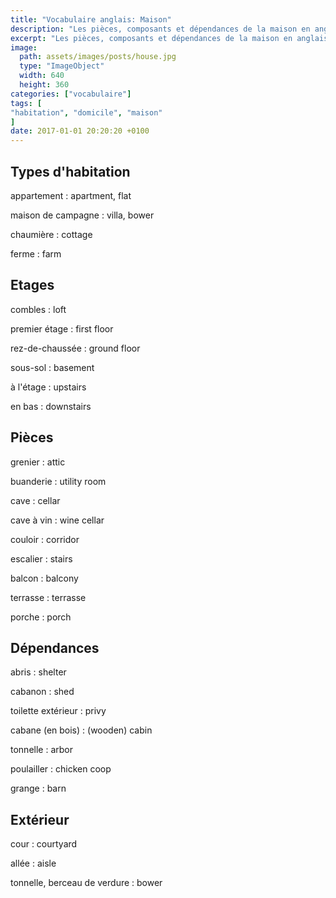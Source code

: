```yaml
---
title: "Vocabulaire anglais: Maison"
description: "Les pièces, composants et dépendances de la maison en anglais."
excerpt: "Les pièces, composants et dépendances de la maison en anglais."
image:
  path: assets/images/posts/house.jpg
  type: "ImageObject"
  width: 640
  height: 360
categories: ["vocabulaire"]
tags: [
"habitation", "domicile", "maison"
]
date: 2017-01-01 20:20:20 +0100
---
```


## Types d'habitation

appartement
: apartment, flat

maison de campagne
: villa, bower

chaumière
: cottage

ferme
: farm


## Etages

combles
: loft

premier étage
: first floor

rez-de-chaussée
: ground floor

sous-sol
: basement

à l'étage
: upstairs

en bas
: downstairs


## Pièces

grenier
: attic

buanderie
: utility room

cave
: cellar

cave à vin
: wine cellar

couloir
: corridor

escalier
: stairs

balcon
: balcony

terrasse
: terrasse

porche
: porch


## Dépendances

abris
: shelter

cabanon
: shed

toilette extérieur
: privy

cabane (en bois)
: (wooden) cabin

tonnelle
: arbor

poulailler
: chicken coop

grange
: barn


## Extérieur

cour
: courtyard

allée
: aisle

tonnelle, berceau de verdure
: bower
